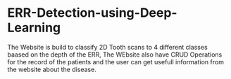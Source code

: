 # ERR-Detection-using-Deep-Learning
The Website is build to classify 2D Tooth scans to 4 different classes baased on the depth of the ERR, The WEbsite also have CRUD Operations for the record of the patients and the user can get usefull information from the website about the disease.

